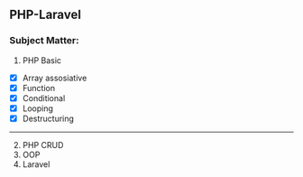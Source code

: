 ## PHP-Laravel

### Subject Matter:
1. PHP Basic
  - [x] Array assosiative
  - [x] Function
  - [x] Conditional
  - [x] Looping
  - [x] Destructuring

---
  
2. PHP CRUD
3. OOP
4. Laravel
